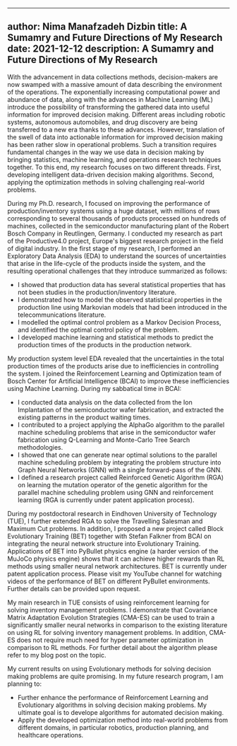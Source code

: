 

---
author: Nima Manafzadeh Dizbin
title: A Sumamry and Future Directions of My Research  
date: 2021-12-12
description: A Sumamry and Future Directions of My Research 
---

With the advancement in data collections methods, decision-makers are now swamped with a massive amount of data describing the environment of the operations. The exponentially increasing computational power and abundance of data, along with the advances in Machine Learning (ML) introduce the possibility of transforming the gathered data into useful information for improved decision making. Different areas including robotic systems, autonomous automobiles, and drug discovery are being transferred to a new era thanks to these advances. However, translation of the swell of data into actionable information for improved decision making has been rather slow in operational problems. Such a transition requires fundamental changes in the way we use data in decision making by bringing statistics, machine learning, and operations research techniques together. To this end, my research focuses on two different threads. First, developing intelligent data-driven decision making algorithms. Second, applying the optimization methods in solving challenging real-world problems.

During my Ph.D. research, I focused on improving the performance of production/inventory systems using a huge dataset, with millions of rows corresponding to several thousands of products processed on hundreds of machines, collected in the semiconductor manufacturing plant of the Robert Bosch Company in Reutlingen, Germany. I conducted my research as part of the Productive4.0 project, Europe's biggest research project in the field of digital industry. In the first stage of my research, I performed an Exploratory Data Analysis (EDA) to understand the sources of uncertainties that arise in the life-cycle of the products inside the system, and the resulting operational challenges that they introduce summarized as follows:
- I showed that production data has several statistical properties that has not been studies in the production/inventory literature.  
- I demonstrated how to model the observed statistical properties in the production line using Markovian models that had been introduced in the telecommunications literature. 
- I modelled the optimal control problem as a Markov Decision Process, and identified the optimal control policy of the problem.  
- I developed machine learning and statistical methods to predict the production times of the products in the production network.

My production system level EDA revealed that the uncertainties in the total production times of the products arise due to inefficiencies in controlling the system. I joined the Reinforcement Learning and Optimization team of Bosch Center for Artificial Intelligence (BCAI) to improve these inefficiencies using Machine Learning. During my sabbatical time in BCAI: 
- I conducted data analysis on the data collected from the Ion Implantation of the semiconductor wafer fabrication, and extracted the existing patterns in the product waiting times. 
- I contributed to a project applying the AlphaGo algorithm to the parallel machine scheduling problems that arise in the semiconductor wafer fabrication using Q-Learning and Monte-Carlo Tree Search methodologies. 
- I showed that one can generate near optimal solutions to the parallel machine scheduling problem by integrating the problem structure into Graph Neural Networks (GNN) with a single forward-pass of the GNN.
- I defined a research project called Reinforced Genetic Algorithm (RGA) on learning the mutation operator of the genetic algorithm for the parallel machine scheduling problem using GNN and reinforcement learning (RGA is currently under patent application process).

During my postdoctoral research in Eindhoven University of Technology (TUE), I further extended RGA to solve the Travelling Salesman and Maximum Cut problems. In addition, I proposed a new project called Block Evolutionary Training (BET) together with Stefan Falkner from BCAI on integrating the neural network structure into Evolutionary Training. Applications of BET into PyBullet physics engine (a harder version of the MuJoCo physics engine) shows that it can achieve higher rewards than RL methods using smaller neural network architectures. BET is currently under patent application process. Please visit my YouTube channel for watching videos of the performance of BET on different PyBullet environments. Further details can be provided upon request. 

My main research in TUE consists of using reinforcement learning for solving inventory management problems. I demonstrate that Covariance Matrix Adaptation Evolution Strategies (CMA-ES) can be used to train a significantly smaller neural networks in comparison to the existing literature on using RL for solving inventory management problems. In addition, CMA-ES does not require much need for hyper parameter optimization in comparison to RL methods. For further detail about the algorithm please refer to my blog post on the topic.    

My current results on using Evolutionary methods for solving decision making problems are quite promising. In my future research program, I am planning to:
- Further enhance the performance of Reinforcement Learning and Evolutionary algorithms in solving decision making problems. My ultimate goal is to develope algorithms for automated decision making. 
- Apply the developed optimization method into real-world problems from different domains, in particular robotics, production planning, and healthcare operations.
